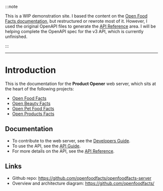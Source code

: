 :::note

<!-- vale off -->

This is a WIP demonstration site. I based the content on the [Open Food Facts documentation](https://openfoodfacts.github.io/openfoodfacts-server/), but restructured or rewrote most of it. However, I used the original OpenAPI files to generate the [API Reference](/docs/category/api-v2) area. I will be helping complete the OpenAPI spec for the v3 API, which is currently unfinished.

<!-- vale on -->

:::

---

# Introduction

This is the documentation for the **Product Opener** web server, which sits at the heart of the following projects:

- [Open Food Facts](https://world.openfoodfacts.org/)
- [Open Beauty Facts](https://world.openbeautyfacts.org/)
- [Open Pet Food Facts](https://world.openpetfoodfacts.org/)
- [Open Products Facts](https://world.openproductsfacts.org/)

<!-- This is the documentation for the **Product Opener** web server, which sits at the heart of the [Open Food Facts](https://world.openfoodfacts.org/) project. It also powers the sibling [Open Beauty Facts](https://world.openbeautyfacts.org/), [Open Pet Food Facts](https://world.openpetfoodfacts.org/), and [Open Products Facts](https://world.openproductsfacts.org/) projects. -->

## Documentation

- To contribute to the web server, see the [Developers Guide](/docs/developers-guide/intro).
- To use the API, see the [API Guide](/docs/api-guide/intro).
- For more details on the API, see the [API Reference](/docs/category/api-v2).

## Links

- Github repo: https://github.com/openfoodfacts/openfoodfacts-server
- Overview and architecture diagram: https://github.com/openfoodfacts/
